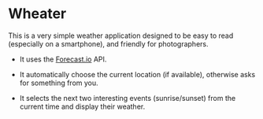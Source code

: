 Wheater
======

This is a very simple weather application designed to be easy to read (especially on a smartphone),
and friendly for photographers.

- It uses the [Forecast.io]() API.

- It automatically choose the current location (if available), otherwise asks for something from you.

- It selects the next two interesting events (sunrise/sunset) from the current time and display their weather. 
